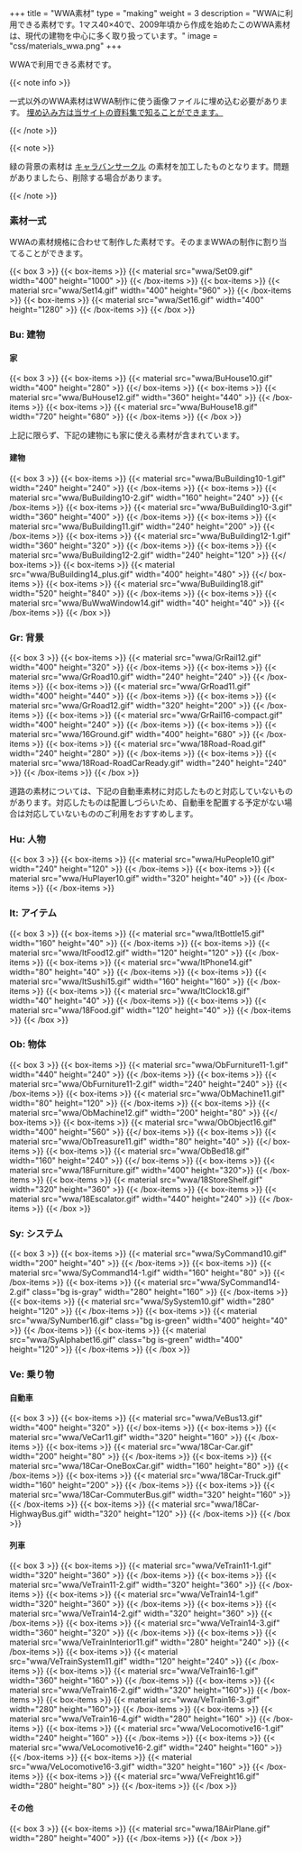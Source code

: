 +++
title = "WWA素材"
type = "making"
weight = 3
description = "WWAに利用できる素材です。1マス40×40で、2009年頃から作成を始めたこのWWA素材は、現代の建物を中心に多く取り扱っています。"
image = "css/materials_wwa.png"
+++

WWAで利用できる素材です。

{{< note info >}}
  <p>一式以外のWWA素材はWWA制作に使う画像ファイルに埋め込む必要があります。 <a href="https://contents.aokashi.net/docs/?WWA/HowToUseMaterial">埋め込み方は当サイトの資料集で知ることができます。</a></p>
{{< /note >}}

{{< note >}}
  <p>緑の背景の素材は <a href="http://www.wwajp.com" title="キャラバンサークル">キャラバンサークル</a> の素材を加工したものとなります。問題がありましたら、削除する場合があります。</p>
{{< /note >}}

### 素材一式

WWAの素材規格に合わせて制作した素材です。そのままWWAの制作に割り当てることができます。

{{< box 3 >}}
  {{< box-items >}}
    {{< material src="wwa/Set09.gif" width="400" height="1000" >}}
  {{< /box-items >}}
  {{< box-items >}}
    {{< material src="wwa/Set14.gif" width="400" height="960" >}}
  {{< /box-items >}}
  {{< box-items >}}
    {{< material src="wwa/Set16.gif" width="400" height="1280" >}}
  {{< /box-items >}}
{{< /box >}}

### Bu: 建物

#### 家

{{< box 3 >}}
  {{< box-items >}}
    {{< material src="wwa/BuHouse10.gif" width="400" height="280" >}}
  {{</ box-items >}}
  {{< box-items >}}
    {{< material src="wwa/BuHouse12.gif" width="360" height="440" >}}
  {{< /box-items >}}
  {{< box-items >}}
    {{< material src="wwa/BuHouse18.gif" width="720" height="680" >}}
  {{< /box-items >}}
{{< /box >}}

上記に限らず、下記の建物にも家に使える素材が含まれています。

#### 建物

{{< box 3 >}}
  {{< box-items >}}
    {{< material src="wwa/BuBuilding10-1.gif" width="240" height="240" >}}
  {{< /box-items >}}
  {{< box-items >}}
    {{< material src="wwa/BuBuilding10-2.gif" width="160" height="240" >}}
  {{< /box-items >}}
  {{< box-items >}}
    {{< material src="wwa/BuBuilding10-3.gif" width="360" height="400" >}}
  {{< /box-items >}}
  {{< box-items >}}
    {{< material src="wwa/BuBuilding11.gif" width="240" height="200" >}}
  {{< /box-items >}}
  {{< box-items >}}
    {{< material src="wwa/BuBuilding12-1.gif" width="360" height="320" >}}
  {{< /box-items >}}
  {{< box-items >}}
    {{< material src="wwa/BuBuilding12-2.gif" width="240" height="120" >}}
  {{</ box-items >}}
  {{< box-items >}}
    {{< material src="wwa/BuBuilding14_plus.gif" width="400" height="480" >}}
  {{</ box-items >}}
  {{< box-items >}}
    {{< material src="wwa/BuBuilding18.gif" width="520" height="840" >}}
  {{< /box-items >}}
  {{< box-items >}}
    {{< material src="wwa/BuWwaWindow14.gif" width="40" height="40" >}}
  {{< /box-items >}}
{{< /box >}}

### Gr: 背景

{{< box 3 >}}
  {{< box-items >}}
    {{< material src="wwa/GrRail12.gif" width="400" height="320" >}}
  {{< /box-items >}}
  {{< box-items >}}
    {{< material src="wwa/GrRoad10.gif" width="240" height="240" >}}
  {{< /box-items >}}
  {{< box-items >}}
    {{< material src="wwa/GrRoad11.gif" width="400" height="440" >}}
  {{< /box-items >}}
  {{< box-items >}}
    {{< material src="wwa/GrRoad12.gif" width="320" height="200" >}}
  {{< /box-items >}}
  {{< box-items >}}
    {{< material src="wwa/GrRail16-compact.gif" width="400" height="240" >}}
  {{< /box-items >}}
  {{< box-items >}}
    {{< material src="wwa/16Ground.gif" width="400" height="680" >}}
  {{< /box-items >}}
  {{< box-items >}}
    {{< material src="wwa/18Road-Road.gif" width="240" height="280" >}}
  {{< /box-items >}}
  {{< box-items >}}
    {{< material src="wwa/18Road-RoadCarReady.gif" width="240" height="240" >}}
  {{< /box-items >}}
{{< /box >}}

道路の素材については、下記の自動車素材に対応したものと対応していないものがあります。対応したものは配置しづらいため、自動車を配置する予定がない場合は対応していないもののご利用をおすすめします。

### Hu: 人物

{{< box 3 >}}
  {{< box-items >}}
    {{< material src="wwa/HuPeople10.gif" width="240" height="120" >}}
  {{< /box-items >}}
  {{< box-items >}}
    {{< material src="wwa/HuPlayer10.gif" width="320" height="40" >}}
  {{< /box-items >}}
{{< /box-items >}}

### It: アイテム

{{< box 3 >}}
  {{< box-items >}}
    {{< material src="wwa/ItBottle15.gif" width="160" height="40" >}}
  {{< /box-items >}}
  {{< box-items >}}
    {{< material src="wwa/ItFood12.gif" width="120" height="120" >}}
  {{< /box-items >}}
  {{< box-items >}}
    {{< material src="wwa/ItPhone14.gif" width="80" height="40" >}}
  {{< /box-items >}}
  {{< box-items >}}
    {{< material src="wwa/ItSushi15.gif" width="160" height="160" >}}
  {{< /box-items >}}
  {{< box-items >}}
    {{< material src="wwa/ItClock18.gif" width="40" height="40" >}}
  {{< /box-items >}}
  {{< box-items >}}
    {{< material src="wwa/18Food.gif" width="120" height="40" >}}
  {{< /box-items >}}
{{< /box >}}

### Ob: 物体

{{< box 3 >}}
  {{< box-items >}}
    {{< material src="wwa/ObFurniture11-1.gif" width="440" height="240" >}}
  {{< /box-items >}}
  {{< box-items >}}
    {{< material src="wwa/ObFurniture11-2.gif" width="240" height="240" >}}
  {{< /box-items >}}
  {{< box-items >}}
    {{< material src="wwa/ObMachine11.gif" width="80" height="120" >}}
  {{< /box-items >}}
  {{< box-items >}}
    {{< material src="wwa/ObMachine12.gif" width="200" height="80" >}}
  {{</ box-items >}}
  {{< box-items >}}
    {{< material src="wwa/ObObject16.gif" width="400" height="560" >}}
  {{</ box-items >}}
  {{< box-items >}}
    {{< material src="wwa/ObTreasure11.gif" width="80" height="40" >}}
  {{</ box-items >}}
  {{< box-items >}}
    {{< material src="wwa/ObBed18.gif" width="160" height="240" >}}
  {{</ box-items >}}
  {{< box-items >}}
    {{< material src="wwa/18Furniture.gif" width="400" height="320">}}
  {{< /box-items >}}
  {{< box-items >}}
    {{< material src="wwa/18StoreShelf.gif" width="320" height="360" >}}
  {{< /box-items >}}
  {{< box-items >}}
    {{< material src="wwa/18Escalator.gif" width="440" height="240" >}}
  {{< /box-items >}}
{{< /box >}}

### Sy: システム

{{< box 3 >}}
  {{< box-items >}}
    {{< material src="wwa/SyCommand10.gif" width="200" height="40" >}}
  {{< /box-items >}}
  {{< box-items >}}
    {{< material src="wwa/SyCommand14-1.gif" width="160" height="80" >}}
  {{< /box-items >}}
  {{< box-items >}}
    {{< material src="wwa/SyCommand14-2.gif" class="bg is-gray" width="280" height="160" >}}
  {{< /box-items >}}
  {{< box-items >}}
    {{< material src="wwa/SySystem10.gif" width="280" height="120" >}}
  {{< /box-items >}}
  {{< box-items >}}
    {{< material src="wwa/SyNumber16.gif" class="bg is-green" width="400" height="40" >}}
  {{< /box-items >}}
  {{< box-items >}}
    {{< material src="wwa/SyAlphabet16.gif" class="bg is-green" width="400" height="120" >}}
  {{< /box-items >}}
{{< /box >}}

### Ve: 乗り物

#### 自動車
{{< box 3 >}}
  {{< box-items >}}
    {{< material src="wwa/VeBus13.gif" width="400" height="320" >}}
  {{</ box-items >}}
  {{< box-items >}}
    {{< material src="wwa/VeCar11.gif" width="320" height="160" >}}
  {{< /box-items >}}
  {{< box-items >}}
    {{< material src="wwa/18Car-Car.gif" width="200" height="80" >}}
  {{< /box-items >}}
  {{< box-items >}}
    {{< material src="wwa/18Car-OneBoxCar.gif" width="160" height="80" >}}
  {{< /box-items >}}
  {{< box-items >}}
    {{< material src="wwa/18Car-Truck.gif" width="160" height="200" >}}
  {{< /box-items >}}
  {{< box-items >}}
    {{< material src="wwa/18Car-CommuterBus.gif" width="320" height="160" >}}
  {{< /box-items >}}
  {{< box-items >}}
    {{< material src="wwa/18Car-HighwayBus.gif" width="320" height="120" >}}
  {{< /box-items >}}
{{< /box >}}

#### 列車
{{< box 3 >}}
  {{< box-items >}}
    {{< material src="wwa/VeTrain11-1.gif" width="320" height="360" >}}
  {{< /box-items >}}
  {{< box-items >}}
    {{< material src="wwa/VeTrain11-2.gif" width="320" height="360" >}}
  {{< /box-items >}}
  {{< box-items >}}
    {{< material src="wwa/VeTrain14-1.gif" width="320" height="360" >}}
  {{< /box-items >}}
  {{< box-items >}}
    {{< material src="wwa/VeTrain14-2.gif" width="320" height="360" >}}
  {{< /box-items >}}
  {{< box-items >}}
    {{< material src="wwa/VeTrain14-3.gif" width="360" height="320" >}}
  {{< /box-items >}}
  {{< box-items >}}
    {{< material src="wwa/VeTrainInterior11.gif" width="280" height="240" >}}
  {{< /box-items >}}
  {{< box-items >}}
    {{< material src="wwa/VeTrainSystem11.gif" width="120" height="240" >}}
  {{< /box-items >}}
  {{< box-items >}}
    {{< material src="wwa/VeTrain16-1.gif" width="360" height="160" >}}
  {{< /box-items >}}
  {{< box-items >}}
    {{< material src="wwa/VeTrain16-2.gif" width="320" height="160">}}
  {{< /box-items >}}
  {{< box-items >}}
    {{< material src="wwa/VeTrain16-3.gif" width="280" height="160">}}
  {{< /box-items >}}
  {{< box-items >}}
    {{< material src="wwa/VeTrain16-4.gif" width="280" height="160" >}}
  {{< /box-items >}}
  {{< box-items >}}
    {{< material src="wwa/VeLocomotive16-1.gif" width="240" height="160" >}}
  {{< /box-items >}}
  {{< box-items >}}
    {{< material src="wwa/VeLocomotive16-2.gif" width="240" height="160" >}}
  {{< /box-items >}}
  {{< box-items >}}
    {{< material src="wwa/VeLocomotive16-3.gif" width="320" height="160" >}}
  {{< /box-items >}}
  {{< box-items >}}
    {{< material src="wwa/VeFreight16.gif" width="280" height="80" >}}
  {{< /box-items >}}
{{< /box >}}

#### その他
{{< box 3 >}}
  {{< box-items >}}
    {{< material src="wwa/18AirPlane.gif" width="280" height="400" >}}
  {{< /box-items >}}
{{< /box >}}